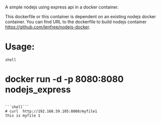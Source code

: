 A simple nodejs using express api in a docker container.

This dockerfile or this container is dependent on an existing 
nodejs docker container. You can find URL to the dockerfile to 
build nodejs container https://github.com/lenfree/nodejs-docker.

Usage:
========

```shell```
# docker run -d -p 8080:8080 nodejs_express
```

```shell```
# curl  http://192.168.59.105:8080/myfile1
this is myfile 1
```
